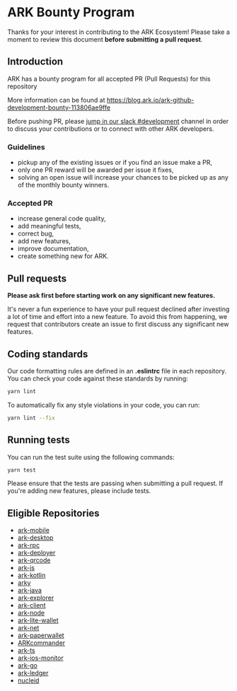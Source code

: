 # ARK Bounty Program

Thanks for your interest in contributing to the ARK Ecosystem! Please take a moment to review this document **before submitting a pull request**.

## Introduction

ARK has a bounty program for all accepted PR (Pull Requests) for this repository

More information can be found at https://blog.ark.io/ark-github-development-bounty-113806ae9ffe

Before pushing PR, please [jump in our slack #development](https://ark.io/slack) channel in order to discuss your contributions or to connect with other ARK developers.

### Guidelines

- pickup any of the existing issues or if you find an issue make a PR,
- only one PR reward will be awarded per issue it fixes,
- solving an open issue will increase your chances to be picked up as any of the monthly bounty winners.

### Accepted PR

- increase general code quality,
- add meaningful tests,
- correct bug,
- add new features,
- improve documentation,
- create something new for ARK.

## Pull requests

**Please ask first before starting work on any significant new features.**

It's never a fun experience to have your pull request declined after investing a lot of time and effort into a new feature. To avoid this from happening, we request that contributors create an issue to first discuss any significant new features.

## Coding standards

Our code formatting rules are defined in an **.eslintrc** file in each repository. You can check your code against these standards by running:

```sh
yarn lint
```

To automatically fix any style violations in your code, you can run:

```sh
yarn lint --fix
```

## Running tests

You can run the test suite using the following commands:

```sh
yarn test
```

Please ensure that the tests are passing when submitting a pull request. If you're adding new features, please include tests.

## Eligible Repositories

- [ark-mobile](https://github.com/ArkEcosystem/ark-mobile)
- [ark-desktop](https://github.com/ArkEcosystem/ark-desktop)
- [ark-rpc](https://github.com/ArkEcosystem/ark-rpc)
- [ark-deployer](https://github.com/ArkEcosystem/ark-deployer)
- [ark-qrcode](https://github.com/ArkEcosystem/ark-qrcode)
- [ark-js](https://github.com/ArkEcosystem/ark-js)
- [ark-kotlin](https://github.com/ArkEcosystem/ark-kotlin)
- [arky](https://github.com/ArkEcosystem/arky)
- [ark-java](https://github.com/ArkEcosystem/ark-java)
- [ark-explorer](https://github.com/ArkEcosystem/ark-explorer)
- [ark-client](https://github.com/ArkEcosystem/ark-client)
- [ark-node](https://github.com/ArkEcosystem/ark-node)
- [ark-lite-wallet](https://github.com/ArkEcosystem/ark-lite-wallet)
- [ark-net](https://github.com/ArkEcosystem/ark-net)
- [ark-paperwallet](https://github.com/ArkEcosystem/ark-paperwallet)
- [ARKcommander](https://github.com/ArkEcosystem/ARKcommander)
- [ark-ts](https://github.com/ArkEcosystem/ark-ts)
- [ark-ios-monitor](https://github.com/ArkEcosystem/ark-ios-monitor)
- [ark-go](https://github.com/ArkEcosystem/ark-go)
- [ark-ledger](https://github.com/ArkEcosystem/ark-ledger)
- [nucleid](https://github.com/ArkEcosystem/nucleid)
